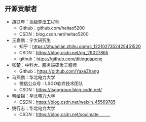 ## 开源贡献者
- 胡联粤：高级算法工程师
    - Github：github.com/heitao5200
    - CSDN：blog.csdn.net/heitao5200
- 王嘉鹏：宁大研究生
    - 知乎：https://zhuanlan.zhihu.com/c_1221027352425451520
    - CSDN：https://blog.csdn.net/qq_29027865
    - github：https://github.com/ditingdapeng
- 张楚：中科大、服务端研发工程师
    - Github：https://github.com/YaxeZhang
- 马燕鹏：华北电力大学
    - 微信公众号：LSGO软件技术团队
    - CSDN：https://lsgogroup.blog.csdn.net/
- 韩绘锦：华北电力大学
    - CSDN：https://blog.csdn.net/weixin_45569785
- 姚行志：华北电力大学
    - CSDN：https://blog.csdn.net/soulmate______
